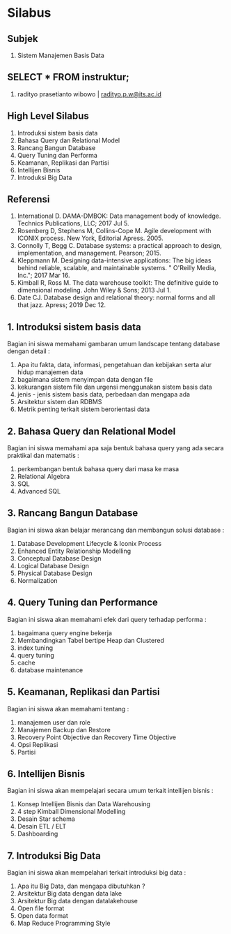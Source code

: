 # Silabus

## Subjek

1. Sistem Manajemen Basis Data 

## SELECT * FROM instruktur;

1. radityo prasetianto wibowo | radityo.p.w@its.ac.id

## High Level Silabus 

1. Introduksi sistem basis data  
2. Bahasa Query dan Relational Model
3. Rancang Bangun Database
4. Query Tuning dan Performa
5. Keamanan, Replikasi dan Partisi 
6. Intellijen Bisnis
7. Introduksi Big Data

## Referensi

1. International D. DAMA-DMBOK: Data management body of knowledge. Technics Publications, LLC; 2017 Jul 5.
2. Rosenberg D, Stephens M, Collins-Cope M. Agile development with ICONIX process. New York, Editorial Apress. 2005.
3. Connolly T, Begg C. Database systems: a practical approach to design, implementation, and management. Pearson; 2015.
4. Kleppmann M. Designing data-intensive applications: The big ideas behind reliable, scalable, and maintainable systems. " O'Reilly Media, Inc."; 2017 Mar 16.
5. Kimball R, Ross M. The data warehouse toolkit: The definitive guide to dimensional modeling. John Wiley & Sons; 2013 Jul 1.
6. Date CJ. Database design and relational theory: normal forms and all that jazz. Apress; 2019 Dec 12. 

## 1. Introduksi sistem basis data

Bagian ini siswa memahami gambaran umum landscape tentang database dengan detail : 

1. Apa itu fakta, data, informasi, pengetahuan dan kebijakan serta alur hidup manajemen data
2. bagaimana sistem menyimpan data dengan file 
3. kekurangan sistem file dan urgensi menggunakan sistem basis data
4. jenis - jenis sistem basis data, perbedaan dan mengapa ada
5. Arsitektur sistem dan RDBMS
6. Metrik penting terkait sistem berorientasi data

## 2. Bahasa Query dan Relational Model 

Bagian ini siswa memahami apa saja bentuk bahasa query yang ada secara praktikal dan matematis :

1. perkembangan bentuk bahasa query dari masa ke masa 
2. Relational Algebra
3. SQL
4. Advanced SQL

## 3. Rancang Bangun Database

Bagian ini siswa akan belajar merancang dan membangun solusi database :

1. Database Development Lifecycle & Iconix Process 
2. Enhanced Entity Relationship Modelling
3. Conceptual Database Design
4. Logical Database Design
5. Physical Database Design
6. Normalization

## 4. Query Tuning dan Performance

Bagian ini siswa akan memahami efek dari query terhadap performa :

1. bagaimana query engine bekerja 
2. Membandingkan Tabel bertipe Heap dan Clustered
3. index tuning
4. query tuning
5. cache 
6. database maintenance

## 5. Keamanan, Replikasi dan Partisi

Bagian ini siswa akan memahami tentang :

1. manajemen user dan role
2. Manajemen Backup dan Restore 
3. Recovery Point Objective dan Recovery Time Objective
4. Opsi Replikasi 
5. Partisi

## 6. Intellijen Bisnis

Bagian ini siswa akan mempelajari secara umum terkait intellijen bisnis :

1. Konsep Intellijen Bisnis dan Data Warehousing
2. 4 step Kimball Dimensional Modelling
3. Desain Star schema 
4. Desain ETL / ELT 
5. Dashboarding   

## 7. Introduksi Big Data

Bagian ini siswa akan mempelahari terkait introduksi big data :

1. Apa itu Big Data, dan mengapa dibutuhkan ?
2. Arsitektur Big data dengan data lake 
3. Arsitektur Big data dengan datalakehouse 
4. Open file format
5. Open data format
6. Map Reduce Programming Style
